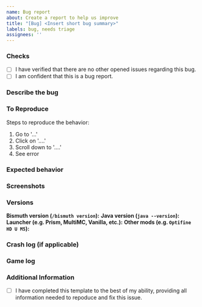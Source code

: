 ```yaml
---
name: Bug report
about: Create a report to help us improve
title: "[Bug] <Insert short bug summary>"
labels: bug, needs triage
assignees: ''
---
```


<!-- Thanks for taking your time to make a bug report! Please take your time and try to fill out the
following information as best as you can. This helps us efficiently fix this issue. <3 -->

### Checks
- [ ] I have verified that there are no other opened issues regarding this bug. <!-- If there are, please add a comment to that issue. -->
- [ ] I am confident that this is a bug report. <!-- For mod incompatibilities, please use the other template. -->

### Describe the bug
<!-- A clear and concise description of what the bug is. -->

### To Reproduce

Steps to reproduce the behavior:
1. Go to '...'
2. Click on '....'
3. Scroll down to '....'
4. See error

### Expected behavior
<!-- A clear and concise description of what you expected to happen. -->

### Screenshots
<!-- You can use GitHub's "Attach Files" feature, or upload them to an external site such as Imgur. -->

### Versions

**Bismuth version (`/bismuth version`):** 
**Java version (`java --version`):** 
**Launcher (e.g. Prism, MultiMC, Vanilla, etc.):** 
**Other mods (e.g. `Optifine HD U M5`):** 

### Crash log (if applicable)
<!-- This can be found in `.minecraft/crash-reports/crash-xxx-client.txt` -->
<!-- You can upload it as a file, upload it to a site like https://mclo.gs, or directly inline in this document (please wrap it in ```) -->

### Game log
<!-- This is at `.minecraft/logs/latest.log`, or `.minecraft/logs/xxx.log.gz`. -->
<!-- You can upload it as a file, upload it to a site like https://mclo.gs, or directly inline in this document (please wrap it in ```) -->

### Additional Information
<!-- If you aren't using the default settings for the associated module, please specify the settings here. -->



<!-- Thank you for filling this out! Once you are certain that you have completed this template completely, tick the box below. -->
- [ ] I have completed this template to the best of my ability, providing all information needed to repoduce and fix this issue.

